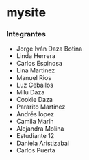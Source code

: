 # mysite
### Integrantes
- Jorge Iván Daza Botina
- Linda Herrera
- Carlos Espinosa
- Lina Martinez
- Manuel Rios
- Luz Ceballos
- Milu Daza
- Cookie Daza
- Pararito Martinez
- Andrés lopez
- Camila Marín
- Alejandra Molina
- Estudiante 12
- Daniela Aristizabal
- Carlos Puerta


